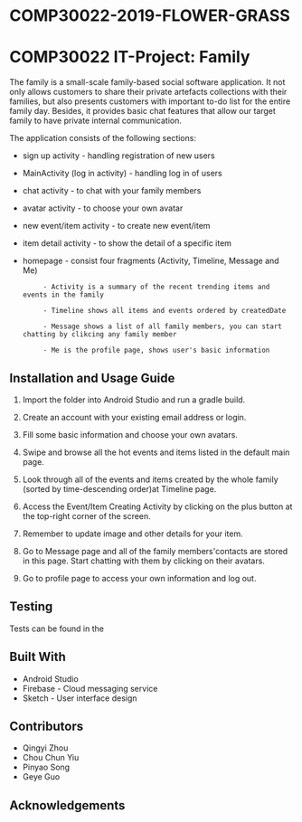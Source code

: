 # COMP30022-2019-FLOWER-GRASS


# COMP30022 IT-Project: Family

The family is a small-scale family-based social software application.
It not only allows customers to share their private artefacts collections with their families, but also presents customers with important to-do list for the entire family day. Besides, it provides basic chat features that allow our target family to have private internal communication.


The application consists of the following sections:

- sign up activity - handling registration of new users
- MainActivity (log in activity) - handling log in of users
- chat activity - to chat with your family members
- avatar activity - to choose your own avatar
- new event/item activity - to create new event/item
- item detail activity - to show the detail of a specific item
- homepage - consist four fragments (Activity, Timeline, Message and Me)

           - Activity is a summary of the recent trending items and events in the family
           
           - Timeline shows all items and events ordered by createdDate
           
           - Message shows a list of all family members, you can start chatting by clikcing any family member
           
           - Me is the profile page, shows user's basic information



## Installation and Usage Guide

1. Import the folder into Android Studio and run a gradle build.

2. Create an account with your existing email address or login.
3. Fill some basic information and choose your own avatars.

4. Swipe and browse all the hot events and items listed in the default main page.

5. Look through all of the events and items created by the whole family (sorted by time-descending order)at Timeline page.

6. Access the Event/Item Creating Activity by clicking on the plus button at the top-right corner of the screen.
7. Remember to update image and other details for your item.

8. Go to Message page and all of the family members'contacts are stored in this page. Start chatting with them by clicking on their avatars.

9. Go to profile page to access your own information and log out.


## Testing
Tests can be found in the 


## Built With
- Android Studio
- Firebase - Cloud messaging service
- Sketch - User interface design

## Contributors

- Qingyi Zhou
- Chou Chun Yiu
- Pinyao Song
- Geye Guo

## Acknowledgements
